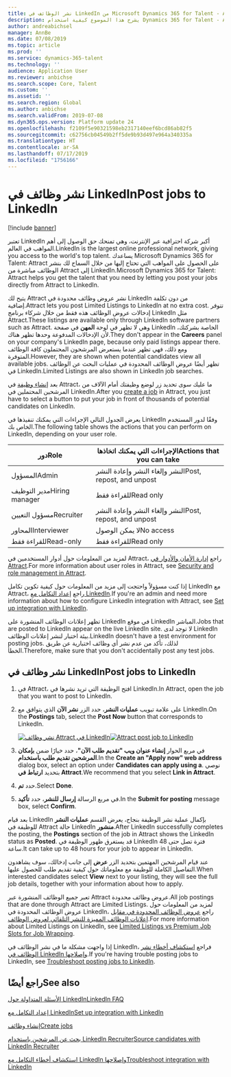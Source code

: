 ```yaml
---
title: نشر الوظائف في LinkedIn من Microsoft Dynamics 365 for Talent - Attract
description: يشرح هذا الموضوع كيفية استخدام Dynamics 365 for Talent - Attract لنشر الوظائف في LinkedIn.
author: andreabichsel
manager: AnnBe
ms.date: 07/08/2019
ms.topic: article
ms.prod: ''
ms.service: dynamics-365-talent
ms.technology: ''
audience: Application User
ms.reviewer: anbichse
ms.search.scope: Core, Talent
ms.custom: ''
ms.assetid: ''
ms.search.region: Global
ms.author: anbichse
ms.search.validFrom: 2019-07-08
ms.dyn365.ops.version: Platform update 24
ms.openlocfilehash: f2109f5e90321598eb2317140eef6bcd86ab82f5
ms.sourcegitcommit: c62756cb04549b2ff5de9b93d497e964a340335a
ms.translationtype: HT
ms.contentlocale: ar-SA
ms.lasthandoff: 07/17/2019
ms.locfileid: "1756166"
---
```

# <a name="post-jobs-to-linkedin"></a><span data-ttu-id="e395a-103">نشر وظائف في LinkedIn</span><span class="sxs-lookup"><span data-stu-id="e395a-103">Post jobs to LinkedIn</span></span>

[!include [banner](../includes/banner.md)]

<span data-ttu-id="e395a-104">تعتبر LinkedIn أكبر شركة احترافية عبر الإنترنت، وهي تمنحك حق الوصول إلى أهم المواهب في العالم.‬</span><span class="sxs-lookup"><span data-stu-id="e395a-104">LinkedIn is the largest online professional network, giving you access to the world's top talent.</span></span> <span data-ttu-id="e395a-105">يساعدك Microsoft Dynamics 365 for Talent: Attract على الحصول على المواهب التي تحتاج إليها من خلال السماح لك بنشر الوظائف مباشرة من Attract إلى LinkedIn.</span><span class="sxs-lookup"><span data-stu-id="e395a-105">Microsoft Dynamics 365 for Talent: Attract helps you get the talent that you need by letting you post your jobs directly from Attract to LinkedIn.</span></span>

<span data-ttu-id="e395a-106">يتيح لك Attract نشر عروض وظائف محدودة في LinkedIn من دون تكلفة إضافية.</span><span class="sxs-lookup"><span data-stu-id="e395a-106">Attract lets you post Limited Listings to LinkedIn at no extra cost.</span></span> <span data-ttu-id="e395a-107">تتوفر إدخالات عروض الوظائف هذه فقط من خلال شركاء برنامج LinkedIn مثل Attract.</span><span class="sxs-lookup"><span data-stu-id="e395a-107">These listings are available only through LinkedIn software partners such as Attract.</span></span> <span data-ttu-id="e395a-108">وهي لا تظهر في لوحة **المهن** في صفحة LinkedIn الخاصة بشركتك، لأن الإدخالات المدفوعة وحدها تظهر هناك.</span><span class="sxs-lookup"><span data-stu-id="e395a-108">They don't appear in the **Careers** panel on your company's LinkedIn page, because only paid listings appear there.</span></span> <span data-ttu-id="e395a-109">ومع ذلك، فهي تظهر عندما يستعرض المرشحون المحتملون كافة الوظائف المتوفرة.</span><span class="sxs-lookup"><span data-stu-id="e395a-109">However, they are shown when potential candidates view all available jobs.</span></span> <span data-ttu-id="e395a-110">تظهر أيضًا عروض الوظائف المحدودة في عمليات البحث عن الوظائف في LinkedIn.</span><span class="sxs-lookup"><span data-stu-id="e395a-110">Limited Listings are also shown in LinkedIn job searches.</span></span>

<span data-ttu-id="e395a-111">بعد [إنشاء وظيفة](./creating-jobs-attract.md) في Attract، ما عليك سوى تحديد زر لوضع وظيفتك أمام الآلاف من المرشحين المحتملين في LinkedIn.</span><span class="sxs-lookup"><span data-stu-id="e395a-111">After you [create a job](./creating-jobs-attract.md) in Attract, you just have to select a button to put your job in front of thousands of potential candidates on LinkedIn.</span></span>

<span data-ttu-id="e395a-112">يعرض الجدول التالي الإجراءات التي يمكنك تنفيذها في LinkedIn وفقًا لدور المستخدم الخاص بك.</span><span class="sxs-lookup"><span data-stu-id="e395a-112">The following table shows the actions that you can perform on LinkedIn, depending on your user role.</span></span>

| <span data-ttu-id="e395a-113">دور</span><span class="sxs-lookup"><span data-stu-id="e395a-113">Role</span></span> | <span data-ttu-id="e395a-114">الإجراءات التي يمكنك اتخاذها</span><span class="sxs-lookup"><span data-stu-id="e395a-114">Actions that you can take</span></span> |
|---|---|
| <span data-ttu-id="e395a-115">المسؤول</span><span class="sxs-lookup"><span data-stu-id="e395a-115">Admin</span></span> | <span data-ttu-id="e395a-116">النشر وإلغاء النشر وإعادة النشر</span><span class="sxs-lookup"><span data-stu-id="e395a-116">Post, repost, and unpost</span></span> |
| <span data-ttu-id="e395a-117">مدير التوظيف</span><span class="sxs-lookup"><span data-stu-id="e395a-117">Hiring manager</span></span> | <span data-ttu-id="e395a-118">للقراءة فقط</span><span class="sxs-lookup"><span data-stu-id="e395a-118">Read only</span></span> |
| <span data-ttu-id="e395a-119">مسؤول التعيين</span><span class="sxs-lookup"><span data-stu-id="e395a-119">Recruiter</span></span> | <span data-ttu-id="e395a-120">النشر وإلغاء النشر وإعادة النشر</span><span class="sxs-lookup"><span data-stu-id="e395a-120">Post, repost, and unpost</span></span> |
| <span data-ttu-id="e395a-121">المحاور</span><span class="sxs-lookup"><span data-stu-id="e395a-121">Interviewer</span></span> | <span data-ttu-id="e395a-122">لا يمكن الوصول</span><span class="sxs-lookup"><span data-stu-id="e395a-122">No access</span></span> |
| <span data-ttu-id="e395a-123">للقراءة فقط</span><span class="sxs-lookup"><span data-stu-id="e395a-123">Read-only</span></span> | <span data-ttu-id="e395a-124">للقراءة فقط</span><span class="sxs-lookup"><span data-stu-id="e395a-124">Read only</span></span> |

<span data-ttu-id="e395a-125">لمزيد من المعلومات حول أدوار المستخدمين في Attract، راجع [إدارة الأمان والأدوار في Attract‬](./security-attract.md).</span><span class="sxs-lookup"><span data-stu-id="e395a-125">For more information about user roles in Attract, see [Security and role management in Attract](./security-attract.md).</span></span>

<span data-ttu-id="e395a-126">إذا كنت مسؤولاً واحتجت إلى مزيد من المعلومات حول كيفية تكوين تكامل LinkedIn مع Attract، راجع [إعداد التكامل مع LinkedIn](./attract-admin-linkedin.md).</span><span class="sxs-lookup"><span data-stu-id="e395a-126">If you're an admin and need more information about how to configure LinkedIn integration with Attract, see [Set up integration with LinkedIn](./attract-admin-linkedin.md).</span></span>

<span data-ttu-id="e395a-127">تظهر إعلانات الوظائف المنشورة على LinkedIn في موقع LinkedIn المباشر.</span><span class="sxs-lookup"><span data-stu-id="e395a-127">Jobs that are posted to LinkedIn appear on the live LinkedIn site.</span></span> <span data-ttu-id="e395a-128">لا توجد لدى LinkedIn بيئة اختبار لنشر إعلانات الوظائف.</span><span class="sxs-lookup"><span data-stu-id="e395a-128">LinkedIn doesn't have a test environment for posting jobs.</span></span> <span data-ttu-id="e395a-129">لذلك، تأكد من عدم نشر أي وظائف اختبارية عن طريق الخطأ.</span><span class="sxs-lookup"><span data-stu-id="e395a-129">Therefore, make sure that you don't accidentally post any test jobs.</span></span>

## <a name="post-jobs-to-linkedin"></a><span data-ttu-id="e395a-130">نشر وظائف في LinkedIn</span><span class="sxs-lookup"><span data-stu-id="e395a-130">Post jobs to LinkedIn</span></span>

1. <span data-ttu-id="e395a-131">في Attract، افتح الوظيفة التي تريد نشرها في LinkedIn.</span><span class="sxs-lookup"><span data-stu-id="e395a-131">In Attract, open the job that you want to post to LinkedIn.</span></span>
2. <span data-ttu-id="e395a-132">على علامة تبويب **عمليات النشر**، حدد الزر **نشر الآن** الذي يتوافق مع LinkedIn.</span><span class="sxs-lookup"><span data-stu-id="e395a-132">On the **Postings** tab, select the **Post Now** button that corresponds to LinkedIn.</span></span>

    <span data-ttu-id="e395a-133">[![نشر وظائف Attract في LinkedIn‎](./media/attract-post-job-to-linkedin.png)](./media/attract-post-job-to-linkedin.png)</span><span class="sxs-lookup"><span data-stu-id="e395a-133">[![Attract post job to LinkedIn](./media/attract-post-job-to-linkedin.png)](./media/attract-post-job-to-linkedin.png)</span></span>

3. <span data-ttu-id="e395a-134">في مربع الحوار **إنشاء عنوان ويب "تقديم طلب الآن"**، حدد خيارًا ضمن **بإمكان المرشحين تقديم طلب باستخدام**.</span><span class="sxs-lookup"><span data-stu-id="e395a-134">In the **Create an "Apply now" web address** dialog box, select an option under **Candidates can apply using a**.</span></span> <span data-ttu-id="e395a-135">نوصي بتحديد **ارتباط في Attract‎**.</span><span class="sxs-lookup"><span data-stu-id="e395a-135">We recommend that you select **Link in Attract**.</span></span>
4. <span data-ttu-id="e395a-136">حدد **تم**.</span><span class="sxs-lookup"><span data-stu-id="e395a-136">Select **Done**.</span></span>
5. <span data-ttu-id="e395a-137">في مربع الرسالة **إرسال للنشر**، حدد **تأكيد**.</span><span class="sxs-lookup"><span data-stu-id="e395a-137">In the **Submit for posting** message box, select **Confirm**.</span></span>

<span data-ttu-id="e395a-138">بعد قيام LinkedIn بإكمال عملية نشر الوظيفة بنجاح، يعرض القسم **عمليات النشر** للوظيفة في Attract حالة LinkedIn **منشور**.</span><span class="sxs-lookup"><span data-stu-id="e395a-138">After LinkedIn successfully completes the posting, the **Postings** section of the job in Attract shows the LinkedIn status as **Posted**.</span></span> <span data-ttu-id="e395a-139">قد يستغرق ظهور الوظيفة في LinkedIn فترة تصل حتى 48 ساعة.</span><span class="sxs-lookup"><span data-stu-id="e395a-139">It can take up to 48 hours for your job to appear in LinkedIn.</span></span>

<span data-ttu-id="e395a-140">عند قيام المرشحين المهتمين بتحديد الزر **عرض** إلى جانب إدخالك، سوف يشاهدون التفاصيل الكاملة للوظيفة مع معلوماتك حول كيفية تقديم طلب للحصول عليها.</span><span class="sxs-lookup"><span data-stu-id="e395a-140">When interested candidates select **View** next to your listing, they will see the full job details, together with your information about how to apply.</span></span>

<span data-ttu-id="e395a-141">تعبر جميع الوظائف المنشورة عبر Attract عروض وظائف محدودة.</span><span class="sxs-lookup"><span data-stu-id="e395a-141">All job postings that are done through Attract are Limited Listings.</span></span> <span data-ttu-id="e395a-142">لمزيد من المعلومات حول عروض الوظائف المحدودة في LinkedIn، راجع [عروض الوظائف المحدودة في مقابل إعلانات الوظائف المميزة للنشر التلقائي لعروض الوظائف](https://www.linkedin.com/help/recruiter/answer/79049).</span><span class="sxs-lookup"><span data-stu-id="e395a-142">For more information about Limited Listings on LinkedIn, see [Limited Listings vs Premium Job Slots for Job Wrapping](https://www.linkedin.com/help/recruiter/answer/79049).</span></span>

<span data-ttu-id="e395a-143">إذا واجهت مشكلة ما في نشر الوظائف في LinkedIn، فراجع [استكشاف أخطاء نشر الوظائف في LinkedIn‏‎‏‎ وإصلاحها](./attract-troubleshoot-linkedin.md).</span><span class="sxs-lookup"><span data-stu-id="e395a-143">If you're having trouble posting jobs to LinkedIn, see [Troubleshoot posting jobs to LinkedIn](./attract-troubleshoot-linkedin.md).</span></span>

## <a name="see-also"></a><span data-ttu-id="e395a-144">راجع أيضًا</span><span class="sxs-lookup"><span data-stu-id="e395a-144">See also</span></span>

[<span data-ttu-id="e395a-145">الأسئلة المتداولة حول LinkedIn</span><span class="sxs-lookup"><span data-stu-id="e395a-145">LinkedIn FAQ</span></span>](./attract-linkedin-faq.md)

[<span data-ttu-id="e395a-146">إعداد التكامل مع LinkedIn</span><span class="sxs-lookup"><span data-stu-id="e395a-146">Set up integration with LinkedIn</span></span>](./attract-admin-linkedin.md)

[<span data-ttu-id="e395a-147">إنشاء وظائف</span><span class="sxs-lookup"><span data-stu-id="e395a-147">Create jobs</span></span>](./creating-jobs-attract.md)

[<span data-ttu-id="e395a-148">بحث عن المرشحين باستخدام LinkedIn Recruiter</span><span class="sxs-lookup"><span data-stu-id="e395a-148">Source candidates with LinkedIn Recruiter</span></span>](./attract-linkedin-recruiter.md)

[<span data-ttu-id="e395a-149">استكشاف أخطاء التكامل مع LinkedIn وإصلاحها</span><span class="sxs-lookup"><span data-stu-id="e395a-149">Troubleshoot integration with LinkedIn</span></span>](./attract-troubleshoot-linkedin.md)

